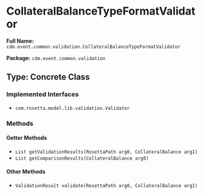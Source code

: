 # CollateralBalanceTypeFormatValidator

**Full Name:** `cdm.event.common.validation.CollateralBalanceTypeFormatValidator`

**Package:** `cdm.event.common.validation`

## Type: Concrete Class

### Implemented Interfaces

- `com.rosetta.model.lib.validation.Validator`

### Methods

#### Getter Methods

- `List getValidationResults(RosettaPath arg0, CollateralBalance arg1)`
- `List getComparisonResults(CollateralBalance arg0)`

#### Other Methods

- `ValidationResult validate(RosettaPath arg0, CollateralBalance arg1)`

